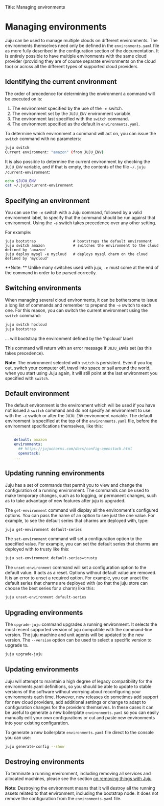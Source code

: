 Title: Managing environments  

# Managing environments

Juju can be used to manage multiple clouds on different environments. The
environments themselves need only be defined in the `environments.yaml` file as
more fully described in the configuration section of the documentation. It is
entirely possible to have multiple environments with the same cloud provider
(providing they are of course separate environments on the cloud too) or across
all the different types of supported cloud providers.

## Identifying the current environment

The order of precedence for determining the environment a command will be
executed on is:

1. The environment specified by the use of the `-e` switch.
1. The environment set by the `JUJU_ENV` environment variable.
1. The environment last specified with the `switch` command.
1. The environment specified as the default in `environments.yaml`.

To determine which environment a command will act on, you can issue the `switch`
command with no parameters:

```bash
juju switch
Current environment: "amazon" (from JUJU_ENV)
```

It is also possible to determine the current environment by checking the
`JUJU_ENV` variable, and if that is empty, the contents of the file `~/.juju
/current-environment`:

```bash
echo $JUJU_ENV
cat ~/.juju/current-environment
```

## Specifying an environment

You can use the `-e` switch with a Juju command, followed by a valid environment
label, to specify that the command should be run against that environment. Using
the `-e` switch takes precedence over any other setting.

For example:

```no-highlight
juju bootstrap                 # bootstraps the default environment
juju switch amazon             # switches the environment to the cloud defined by 'amazon'
juju deploy mysql -e mycloud   # deploys mysql charm on the cloud defined by 'mycloud'
```

**Note: ** Unlike many switches used with juju, `-e` must come at the end of the
command in order to be parsed correctly.

## Switching environments

When managing several cloud environments, it can be bothersome to issue a long
list of commands and remember to prepend the `-e` switch to each one. For this
reason, you can switch the current environment using the `switch` command:

```bash
juju switch hpcloud
juju bootstrap
```

... will bootstrap the environment defined by the 'hpcloud' label

This command will return with an error message if `JUJU_ENV`is set (as this
takes precedence).

**Note:** The environment selected with `switch` is persistent. Even if you log
out, switch your computer off, travel into space or sail around the world, when
you start using Juju again, it will still point at the last environment you
specified with `switch`.

## Default environment

The default environment is the environment which will be used if you have not
issued a `switch` command and do not specify an environment to use with the `-e`
switch or alter the `JUJU_ENV` environment variable. The default environment is
specified at the top of the `environments.yaml` file, before the environment
specifications themselves, like this:

```yaml
    ...
    default: amazon
    environments:
      ## https://jujucharms.com/docs/config-openstack.html
      openstack:
    ...
```

## Updating running environments

Juju has a set of commands that permit you to view and change the configuration
of a running environment. The commands can be used to make temporary changes,
such as to logging, or permanent changes, such as to take advantage of new
features after juju is upgraded.

The `get-environment` command will display all the environment's configured
options. You can pass the name of an option to see just the one value. For
example, to see the default series that charms are deployed with, type:

```bash
juju get-environment default-series
```

The `set-environment` command will set a configuration option to the specified
value. For example, you can set the default series that charms are deployed with
to trusty like this:

```bash
juju set-environment default-series=trusty
```

The `unset-environment` command will set a configuration option to the default
value. It acts as a reset. Options without default value are removed. It is an
error to unset a required option. For example, you can unset the default series
that charms are deployed with (so that the juju store can choose the best series
for a charm) like this:

```bash
juju unset-environment default-series
```

## Upgrading environments

The `upgrade-juju` command upgrades a running environment. It selects the most
recent supported version of juju compatible with the command-line version. The
juju machine and unit agents will be updated to the new version. The `--version`
option can be used to select a specific version to upgrade to.

```bash
juju upgrade-juju
```

## Updating environments

Juju will attempt to maintain a high degree of legacy compatibility for the
environments.yaml definitions, so you should be able to update to stable
versions of the software without worrying about reconfiguring your environments
each time. However, new releases do sometimes add support for new cloud
providers, add additional settings or change to adapt to configuration changes
for the providers themselves. In these cases it can be useful to generate a new
boilerplate `environments.yaml` so you can easily manually edit your own
configurations or cut and paste new environments into your existing
configuration.

To generate a new boilerplate `environments.yaml` file direct to the console you
can use:

```bash
juju generate-config --show
```

## Destroying environments

To terminate a running environment, including removing all services and
allocated machines, please see the section
[on removing things with Juju](./charms-destroy.html#destroying-the-environment)

**Note:** Destroying the environment means that it will destroy all the running
assets related to that environment, including the bootstrap node. It does not
remove the configuration from the `environments.yaml` file.
